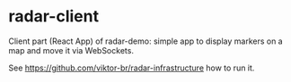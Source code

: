 # radar-client

Client part (React App) of radar-demo: simple app to display markers on a map and move it via WebSockets.

See https://github.com/viktor-br/radar-infrastructure how to run it.
